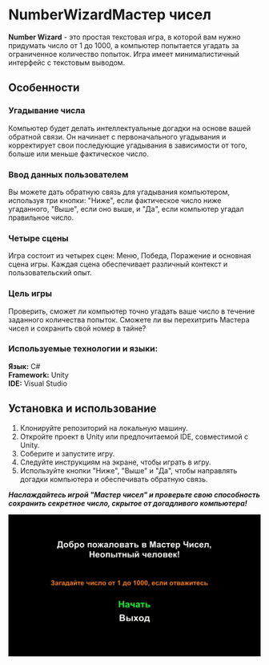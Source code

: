 # NumberWizardМастер чисел

**Number Wizard** - это простая текстовая игра, в которой вам нужно придумать число от 1 до 1000, а компьютер попытается угадать за ограниченное количество попыток. Игра имеет минималистичный интерфейс с текстовым выводом.

## **Особенности**
### **Угадывание числа**
Компьютер будет делать интеллектуальные догадки на основе вашей обратной связи. Он начинает с первоначального угадывания и корректирует свои последующие угадывания в зависимости от того, больше или меньше фактическое число.
### **Ввод данных пользователем**
Вы можете дать обратную связь для угадывания компьютером, используя три кнопки: "Ниже", если фактическое число ниже угаданного, "Выше", если оно выше, и "Да", если компьютер угадал правильное число.
### **Четыре сцены**
Игра состоит из четырех сцен: Меню, Победа, Поражение и основная сцена игры. Каждая сцена обеспечивает различный контекст и пользовательский опыт.
### **Цель игры**
Проверить, сможет ли компьютер точно угадать ваше число в течение заданного количества попыток. Сможете ли вы перехитрить Мастера чисел и сохранить свой номер в тайне?

### **Используемые технологии и языки:**
**Язык:** C#  
**Framework:** Unity  
**IDE:** Visual Studio

## **Установка и использование**
1) Клонируйте репозиторий на локальную машину.
2) Откройте проект в Unity или предпочитаемой IDE, совместимой с Unity.
3) Соберите и запустите игру.
4) Следуйте инструкциям на экране, чтобы играть в игру.
5) Используйте кнопки "Ниже", "Выше" и "Да", чтобы направлять догадки компьютера и обеспечивать обратную связь.

***Наслаждайтесь игрой "Мастер чисел" и проверьте свою способность сохранить секретное число, скрытое от догадливого компьютера!***

![Скриншот из игры](gif-image.gif)
